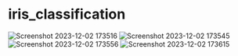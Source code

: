 # iris_classification
![Screenshot 2023-12-02 173516](https://github.com/07tAnYa/iris_classification/assets/140234197/2d950df7-2aef-46d2-b623-462e86366804)
![Screenshot 2023-12-02 173545](https://github.com/07tAnYa/iris_classification/assets/140234197/dc228db1-7328-4ba3-8d91-d8bf23062e67)
![Screenshot 2023-12-02 173556](https://github.com/07tAnYa/iris_classification/assets/140234197/3cef677a-bdbf-4707-88a2-4270714ac6c2)
![Screenshot 2023-12-02 173615](https://github.com/07tAnYa/iris_classification/assets/140234197/21336704-1fc9-487a-9462-6904eb84ba3c)
